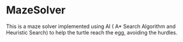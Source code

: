 # MazeSolver
This is a maze solver implemented using AI ( A* Search Algorithm and Heuristic Search) to help the turtle reach the egg, avoiding the hurdles.
